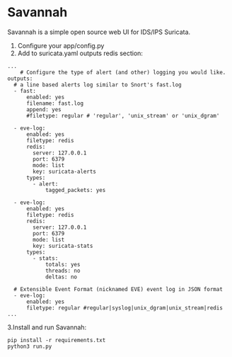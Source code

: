 # Savannah
Savannah is a simple open source web UI for IDS/IPS Suricata.  

1. Configure your app/config.py
2. Add to suricata.yaml outputs redis section:
```
...
    # Configure the type of alert (and other) logging you would like.
outputs:
  # a line based alerts log similar to Snort's fast.log
  - fast:
      enabled: yes
      filename: fast.log
      append: yes
      #filetype: regular # 'regular', 'unix_stream' or 'unix_dgram'

  - eve-log:
      enabled: yes
      filetype: redis
      redis:
        server: 127.0.0.1
        port: 6379
        mode: list
        key: suricata-alerts
      types:
        - alert:
            tagged_packets: yes

  - eve-log:
      enabled: yes
      filetype: redis
      redis:
        server: 127.0.0.1
        port: 6379
        mode: list
        key: suricata-stats
      types:
        - stats:
            totals: yes
            threads: no
            deltas: no

  # Extensible Event Format (nicknamed EVE) event log in JSON format
  - eve-log:
      enabled: yes
      filetype: regular #regular|syslog|unix_dgram|unix_stream|redis
...
```
3.Install and run Savannah:

    pip install -r requirements.txt
    python3 run.py
